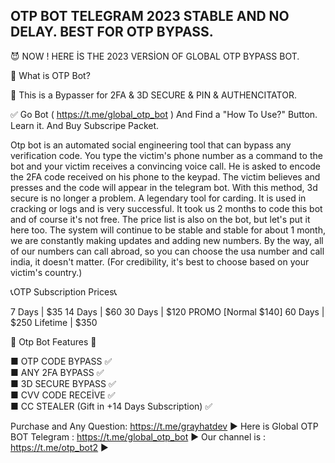 <h2>OTP BOT TELEGRAM 2023 STABLE AND NO DELAY. BEST FOR OTP BYPASS.</h2>

😈 NOW ! HERE İS THE 2023 VERSİON OF GLOBAL OTP BYPASS BOT.

🐆 What is OTP Bot?

💸 This is a Bypasser for 2FA & 3D SECURE & PIN & AUTHENCITATOR.

✅ Go Bot ( https://t.me/global_otp_bot ) And Find a "How To Use?" Button. Learn it. And Buy Subscripe Packet.

Otp bot is an automated social engineering tool that can bypass any verification code. You type the victim's phone number as a command to the bot and your victim receives a convincing voice call. He is asked to encode the 2FA code received on his phone to the keypad. The victim believes and presses and the code will appear in the telegram bot. With this method, 3d secure is no longer a problem. A legendary tool for carding. It is used in cracking or logs and is very successful. It took us 2 months to code this bot and of course it's not free. The price list is also on the bot, but let's put it here too. The system will continue to be stable and stable for about 1 month, we are constantly making updates and adding new numbers. By the way, all of our numbers can call abroad, so you can choose the usa number and call india, it doesn't matter. (For credibility, it's best to choose based on your victim's country.)

📞OTP Subscription Prices📞

7 Days | $35
14 Days | $60
30 Days | $120 PROMO [Normal $140]
60 Days | $250
Lifetime | $350

🔱 Otp Bot Features 🔱

■ OTP CODE BYPASS ✅</br>
■ ANY 2FA BYPASS ✅</br>
■ 3D SECURE BYPASS ✅</br>
■ CVV CODE RECEİVE ✅</br>
■ CC STEALER (Gift in +14 Days Subscription) ✅

Purchase and Any Question: https://t.me/grayhatdev ▶️
Here is Global OTP BOT Telegram : https://t.me/global_otp_bot ▶️
Our channel is : https://t.me/otp_bot2 ▶️
